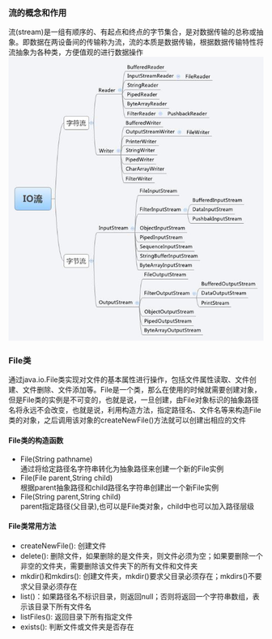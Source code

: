 ### 流的概念和作用  
流(stream)是一组有顺序的、有起点和终点的字节集合，是对数据传输的总称或抽象。即数据在两设备间的传输称为流，流的本质是数据传输，根据数据传输特性将流抽象为各种类，方便值观的进行数据操作  
![title](https://raw.githubusercontent.com/liujinxi931204/image/master/gitnote/2020/11/03/1604394591834-1604394591921.png)  
### File类  
通过java.io.File类实现对文件的基本属性进行操作，包括文件属性读取、文件创建、文件删除、文件添加等。File是一个类，那么在使用的时候就需要创建对象，但是File类的实例是不可变的，也就是说，一旦创建，由File对象标识的抽象路径名将永远不会改变，也就是说，利用构造方法，指定路径名、文件名等来构造File类的对象，之后调用该对象的createNewFile()方法就可以创建出相应的文件  
#### File类的构造函数  
+ File(String pathname)  
通过将给定路径名字符串转化为抽象路径来创建一个新的File实例  
+ File(File parent,String child)  
根据parent抽象路径和child路径名字符串创建出一个新File实例  
+ File(String parent,String child)  
parent指定路径(父目录),也可以是File类对象，child中也可以加入路径层级  
#### File类常用方法  
+ createNewFile(): 创建文件  
+ delete(): 删除文件，如果删除的是文件夹，则文件必须为空；如果要删除一个非空的文件夹，需要删除该文件夹下的所有文件和文件夹  
+ mkdir()和mkdirs(): 创建文件夹，mkdir()要求父目录必须存在；mkdirs()不要求父目录必须存在  
+ list()：如果路径名不标识目录，则返回null；否则将返回一个字符串数组，表示该目录下所有文件名  
+ listFiles(): 返回目录下所有指定文件  
+ exists(): 判断文件或文件夹是否存在  
